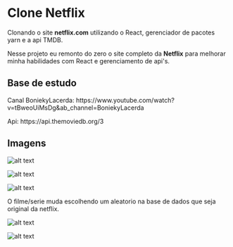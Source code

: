 <h1>Clone Netflix</h1>

<p>Clonando o site <b>netflix.com</b> utilizando o React, gerenciador de pacotes yarn e a api TMDB.</p>

<p>Nesse projeto eu remonto do zero o site completo da <b>Netflix</b> para melhorar minha habilidades com React e
    gerenciamento de api's.</p>

<h2>Base de estudo</h2>
<p>Canal BoniekyLacerda: https://www.youtube.com/watch?v=tBweoUiMsDg&ab_channel=BoniekyLacerda</p>

<p>Api: https://api.themoviedb.org/3</p>

<h2>Imagens</h2>

![alt text](https://i.imgur.com/GpmO2Rg.png)

![alt text](https://i.imgur.com/UXtnL8R.png)

![alt text](https://i.imgur.com/OMjt0Xo.png)

<p>O filme/serie muda escolhendo um aleatorio na base de dados que seja original da netflix.</p>

![alt text](https://i.imgur.com/NnoTa4A.png)

![alt text](https://i.imgur.com/VxSwt13.png)
